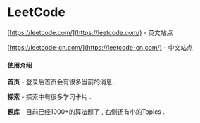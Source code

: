 # LeetCode

[https://leetcode.com/](https://leetcode.com/) - 英文站点

[https://leetcode-cn.com/](https://leetcode-cn.com/) - 中文站点

#### 使用介绍

**首页** - 登录后首页会有很多当前的消息 . 

**探索** - 探索中有很多学习卡片 . 

**题库** - 目前已经1000+的算法题了 , 右侧还有小的Topics . 


